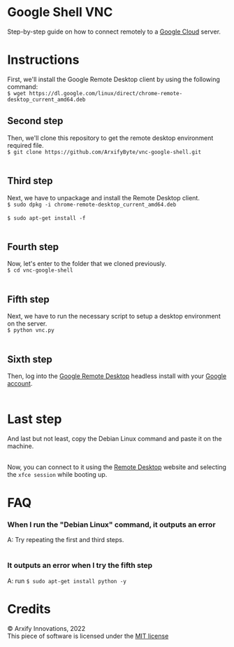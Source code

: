 # Google Shell VNC
Step-by-step guide on how to connect remotely to a [Google Cloud](https://console.cloud.google.com) server.
# Instructions
First, we'll install the Google Remote Desktop client by using the following command:<br>
`$ wget https://dl.google.com/linux/direct/chrome-remote-desktop_current_amd64.deb`

## Second step

Then, we'll clone this repository to get the remote desktop environment required file.<br>
`$ git clone https://github.com/ArxifyByte/vnc-google-shell.git`<br><br>

## Third step

Next, we have to unpackage and install the Remote Desktop client.<br>
`$ sudo dpkg -i chrome-remote-desktop_current_amd64.deb`<br><br>
`$ sudo apt-get install -f`<br><br>

## Fourth step

Now, let's enter to the folder that we cloned previously.<br>
`$ cd vnc-google-shell`<br><br>

## Fifth step

Next, we have to run the necessary script to setup a desktop environment on the server.<br>
`$ python vnc.py`<br><br>

## Sixth step

Then, log into the [Google Remote Desktop](https://remotedesktop.google.com/headless) headless install with your [Google account](https://myaccount.google.com). <br><br>

# Last step

And last but not least, copy the Debian Linux command and paste it on the machine.<br><br>

Now, you can connect to it using the [Remote Desktop](https://remotedesktop.google.com/) website and selecting the `xfce session` while booting up.

# FAQ
### When I run the "Debian Linux" command, it outputs an error
A: Try repeating the first and third steps.<br><br>

### It outputs an error when I try the fifth step
A: run `$ sudo apt-get install python -y`

# Credits
©️ Arxify Innovations, 2022<br>
This piece of software is licensed under the [MIT license](https://github.com/ArxifyByte/vnc-google-shell/tree/main/LICENSE)
